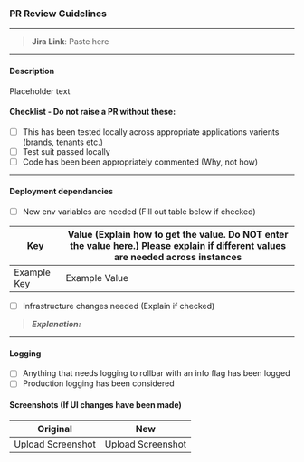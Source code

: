 ### PR Review Guidelines
---
>**__Jira Link__**: Paste here
---

#### Description

Placeholder text

#### Checklist - Do not raise a PR without these:
- [ ] This has been tested locally across appropriate applications varients (brands, tenants etc.)
- [ ] Test suit passed locally
- [ ] Code has been been appropriately commented (Why, not how)
---

#### Deployment dependancies
- [ ] New env variables are needed (Fill out table below if checked)

| Key  | Value (Explain how to get the value. Do NOT enter the value here.) Please explain if different values are needed across instances |
| ------------- | ------------- |
| Example Key | Example Value  |

- [ ] Infrastructure changes needed (Explain if checked)

> **_Explanation:_**  
 
---

#### Logging

- [ ] Anything that needs logging to rollbar with an info flag has been logged
- [ ] Production logging has been considered

#### Screenshots (If UI changes have been made)

| Original  | New |
| ------------- | ------------- |
| Upload Screenshot | Upload Screenshot   |
